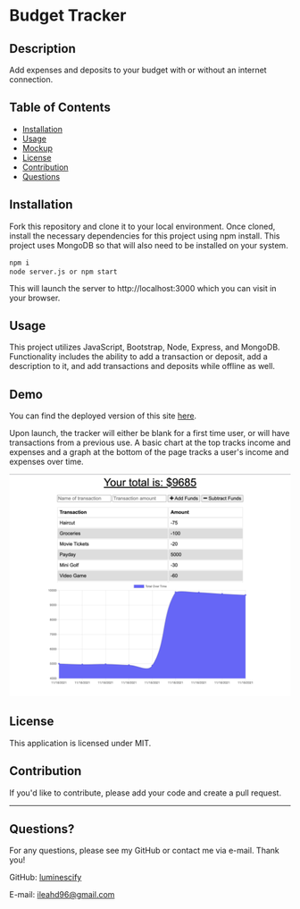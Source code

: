 # Budget Tracker

## Description
Add expenses and deposits to your budget with or without an internet connection.

## Table of Contents

- [Installation](#installation)
- [Usage](#usage)
- [Mockup](#mockup)
- [License](#license)
- [Contribution](#contribution)
- [Questions](#questions)

## Installation
Fork this repository and clone it to your local environment. Once cloned, install the necessary dependencies for this project using npm install. This project uses MongoDB so that will also need to be installed on your system.

```
npm i
node server.js or npm start
```

This will launch the server to http://localhost:3000 which you can visit in your browser.

## Usage

This project utilizes JavaScript, Bootstrap, Node, Express, and MongoDB. Functionality includes the ability to add a transaction or deposit, add a description to it, and add transactions and deposits while offline as well.

## Demo

You can find the deployed version of this site [here]().

Upon launch, the tracker will either be blank for a first time user, or will have transactions from a previous use. A basic chart at the top tracks income and expenses and a graph at the bottom of the page tracks a user's income and expenses over time. 

![img](./assets/Budget-Tracker.png)

## License

This application is licensed under MIT.

## Contribution

If you'd like to contribute, please add your code and create a pull request.

---

## Questions?
For any questions, please see my GitHub or contact me via e-mail. Thank you!

GitHub: [luminescify](https://github.com/luminescify)

E-mail: ileahd96@gmail.com